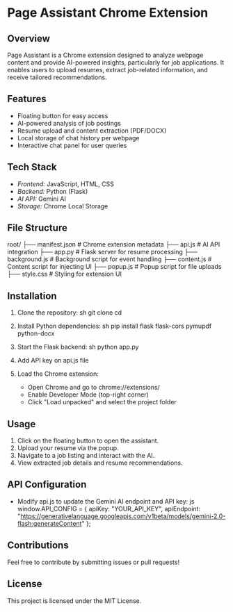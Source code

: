 # Page Assistant Chrome Extension

## Overview
Page Assistant is a Chrome extension designed to analyze webpage content and provide AI-powered insights, particularly for job applications. It enables users to upload resumes, extract job-related information, and receive tailored recommendations.

## Features
- Floating button for easy access
- AI-powered analysis of job postings
- Resume upload and content extraction (PDF/DOCX)
- Local storage of chat history per webpage
- Interactive chat panel for user queries

## Tech Stack
- *Frontend:* JavaScript, HTML, CSS
- *Backend:* Python (Flask)
- *AI API:* Gemini AI
- *Storage:* Chrome Local Storage

## File Structure

root/
├── manifest.json       # Chrome extension metadata
├── api.js             # AI API integration
├── app.py             # Flask server for resume processing
├── background.js      # Background script for event handling
├── content.js         # Content script for injecting UI
├── popup.js           # Popup script for file uploads
├── style.css          # Styling for extension UI


## Installation
1. Clone the repository:
   sh
   git clone <repo-url>
   cd <project-folder>
   
2. Install Python dependencies:
   sh
   pip install flask flask-cors pymupdf python-docx
   
3. Start the Flask backend:
   sh
   python app.py

4. Add API key on api.js file 
   
5. Load the Chrome extension:
   - Open Chrome and go to chrome://extensions/
   - Enable Developer Mode (top-right corner)
   - Click "Load unpacked" and select the project folder
   
## Usage
1. Click on the floating button to open the assistant.
2. Upload your resume via the popup.
3. Navigate to a job listing and interact with the AI.
4. View extracted job details and resume recommendations.

## API Configuration
- Modify api.js to update the Gemini AI endpoint and API key:
  js
  window.API_CONFIG = {
      apiKey: "YOUR_API_KEY",
      apiEndpoint: "https://generativelanguage.googleapis.com/v1beta/models/gemini-2.0-flash:generateContent"
  };
  

## Contributions
Feel free to contribute by submitting issues or pull requests!

## License
This project is licensed under the MIT License.
